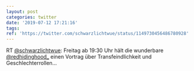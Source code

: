 ```yaml
---
layout: post
categories: twitter
date: '2019-07-12 17:21:16'
tags: 
ref: 'https://twitter.com/schwarzlichtwue/status/1149730456486780928'
---
```

RT [@schwarzlichtwue](https://twitter.com/schwarzlichtwue): Freitag ab 19:30 Uhr hält die wunderbare [@redhidinghood_](https://twitter.com/redhidinghood_) einen Vortrag über Transfeindlichkeit und Geschlechterrollen…